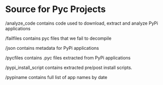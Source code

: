 # Source for Pyc Projects
/analyze_code contains code used to download, extract and analyze PyPi applications

/failfiles contains pyc files that we fail to decompile

/json contains metadata for PyPi applications

/pycfiles contains .pyc files extracted from PyPi applications

/pypi_install_script contains extracted pre/post install scripts.

/pypiname contains full list of app names by date

